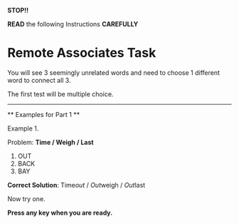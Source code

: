 <p>
<p>

 **STOP!!**

 **READ** the following Instructions **CAREFULLY**
 
 
Remote Associates Task
======================

You will see 3 seemingly unrelated words and need to choose 1 different word to connect all 3. 

The first test will be multiple choice.

---------------------------------------------------------------

** Examples for Part 1 **

Example 1.

Problem: **Time / Weigh / Last**

1) OUT
2) BACK
3) BAY


**Correct Solution**: Time*out* / *Out*weigh / *Out*last

Now try one. 

**Press any key when you are ready.**